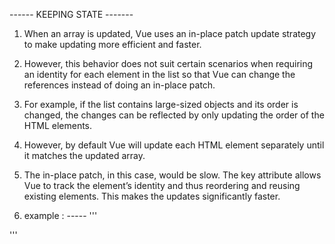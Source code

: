 ------ KEEPING STATE -------

1. When an array is updated, Vue uses an in-place patch update strategy to make updating more efficient and faster. 
2. However, this behavior does not suit certain scenarios when requiring an identity for each element in the list so that Vue can change the references instead of doing an in-place patch. 
3. For example, if the list contains large-sized objects and its order is changed, the changes can be reflected by only updating the order of the HTML elements. 
4. However, by default Vue will update each HTML element separately until it matches the updated array.
5. The in-place patch, in this case, would be slow. The key attribute allows Vue to track the element’s identity and thus reordering and reusing existing elements. This makes the updates significantly faster.

6. example : -----
'''
<div v-for="item in items" v-bind:key="item.id">
  <!-- content -->
</div>
'''